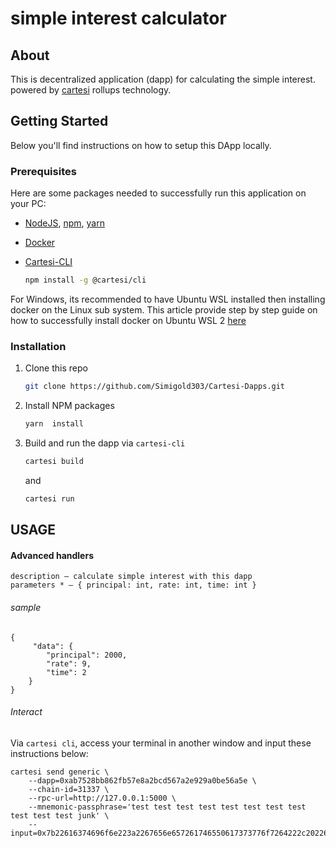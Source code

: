# simple interest calculator
<a id="readme-top"></a>

<!-- PROJECT LOGO -->
## About
<p>
    This is decentralized application (dapp) for calculating the simple interest. powered by <a href="https://docs.cartesi.io/cartesi-rollups/1.3/">cartesi</a> rollups technology.
</p>


## Getting Started

Below you'll find instructions on how to setup this DApp locally.

### Prerequisites

Here are some packages needed to successfully run this application on your PC:

* [NodeJS](https://nodejs.org/en), [npm](https://docs.npmjs.com/cli/v10/configuring-npm/install), [yarn](https://classic.yarnpkg.com/lang/en/docs/install/#debian-stable) 

* [Docker](https://docs.docker.com/get-docker/) 

* [Cartesi-CLI](https://docs.cartesi.io/cartesi-rollups/1.3/development/migration/#install-cartesi-cli)
  ```sh
  npm install -g @cartesi/cli
  ```

For Windows, its recommended to have Ubuntu WSL installed then installing docker on the Linux sub system. This article provide step by step guide on how to successfully install docker on Ubuntu WSL 2 [here](https://dev.to/bartr/install-docker-on-windows-subsystem-for-linux-v2-ubuntu-5dl7)

### Installation

1. Clone this repo
   ```sh
   git clone https://github.com/Simigold303/Cartesi-Dapps.git
   ```
2. Install NPM packages
   ```sh
   yarn  install
   ```
3. Build and run the dapp via `cartesi-cli`
   ```sh
   cartesi build 
   ```
   and
   ```sh
   cartesi run 
   ```

## USAGE
#### Advanced handlers
```
description — calculate simple interest with this dapp
parameters * — { principal: int, rate: int, time: int }
```

###### sample
```
{
     "data": {
        "principal": 2000,
        "rate": 9,
        "time": 2
    }
}
```
###### Interact
Via `cartesi cli`, access your terminal in another window and input these instructions below:
```
cartesi send generic \
    --dapp=0xab7528bb862fb57e8a2bcd567a2e929a0be56a5e \
    --chain-id=31337 \
    --rpc-url=http://127.0.0.1:5000 \
    --mnemonic-passphrase='test test test test test test test test test test test junk' \
    --input=0x7b22616374696f6e223a2267656e657261746550617373776f7264222c202264617461223a7b226e756d4368617273223a2238222c20226e756d4e756d62657273223a2234227d7d
```
